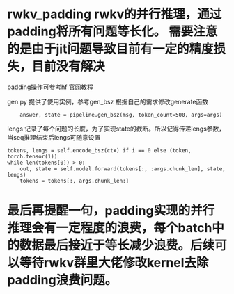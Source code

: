 # rwkv_padding rwkv的并行推理，通过padding将所有问题等长化。 需要注意的是由于jit问题导致目前有一定的精度损失，目前没有解决
padding操作可参考hf 官网教程

gen.py 提供了使用实例，参考gen_bsz 根据自己的需求修改generate函数
```
    answer, state = pipeline.gen_bsz(msg, token_count=500, args=args)

```
lengs 记录了每个问题的长度，为了实现state的截断。所以记得传递lengs参数，当seq推理结束后lengs可随意设置
```
tokens, lengs = self.encode_bsz(ctx) if i == 0 else (token, torch.tensor(1))
while len(tokens[0]) > 0:
    out, state = self.model.forward(tokens[:, :args.chunk_len], state, lengs)
    tokens = tokens[:, args.chunk_len:]

```
# 最后再提醒一句，padding实现的并行推理会有一定程度的浪费，每个batch中的数据最后接近于等长减少浪费。后续可以等待rwkv群里大佬修改kernel去除padding浪费问题。
